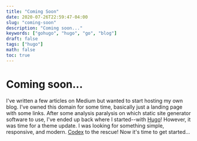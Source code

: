 ```yaml
---
title: "Coming Soon"
date: 2020-07-26T22:59:47-04:00
slug: "coming-soon"
description: "Coming soon..."
keywords: ["gohugo", "hugo", "go", "blog"]
draft: false
tags: ["hugo"]
math: false
toc: true
---
```


# Coming soon...

I've written a few articles on Medium but wanted to start hosting my own blog. I've owned this domain for some time, basically just a landing page with some links. After some analysis paralysis on which static site generator software to use, I've ended up back where I started--with [Hugo](https://gohugo.io "Hugo")! However, it was time for a theme update. I was looking for something simple, responsive, and modern. [Codex](https://github.com/jakewies/hugo-theme-codex "Codex") to the rescue! Now it's time to get started...
